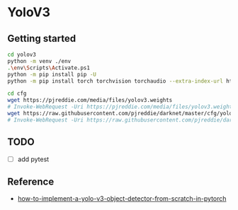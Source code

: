 # YoloV3


## Getting started
```bash
cd yolov3
python -m venv ./env
.\env\Scripts\Activate.ps1
python -m pip install pip -U
python -m pip install torch torchvision torchaudio --extra-index-url https://download.pytorch.org/whl/cu116

cd cfg
wget https://pjreddie.com/media/files/yolov3.weights
# Invoke-WebRequest -Uri https://pjreddie.com/media/files/yolov3.weights  -OutFile yolov3.weights
wget https://raw.githubusercontent.com/pjreddie/darknet/master/cfg/yolov3.cfg
# Invoke-WebRequest -Uri https://raw.githubusercontent.com/pjreddie/darknet/master/cfg/yolov3.cfg  -OutFile yolov3.cfg
```


## TODO
- [ ] add pytest


## Reference
* [how-to-implement-a-yolo-v3-object-detector-from-scratch-in-pytorch](https://blog.paperspace.com/how-to-implement-a-yolo-v3-object-detector-from-scratch-in-pytorch-part-2/)
